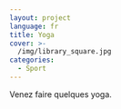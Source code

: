```yaml
---
layout: project
language: fr
title: Yoga
cover: >-
  /img/library_square.jpg
categories:
  - Sport
---
```

Venez faire quelques yoga.
